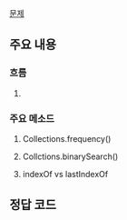 [문제](https://school.programmers.co.kr/learn/courses/30/lessons/72412)

## 주요 내용 

### 흐름 

1) 


### 주요 메소드 
1) Collections.frequency()

2) Collctions.binarySearch()

3) indexOf vs lastIndexOf

## 정답 코드 
``` java

```
